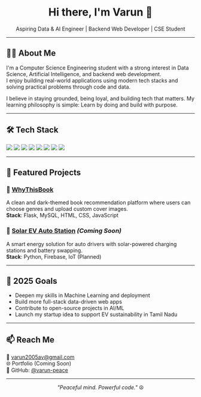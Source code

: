 
<h1 align="center">Hi there, I'm Varun 👋</h1>

<p align="center">
Aspiring Data & AI Engineer | Backend Web Developer | CSE Student
</p>

---

## 🧑‍💻 About Me

I'm a Computer Science Engineering student with a strong interest in Data Science, Artificial Intelligence, and backend web development.  
I enjoy building real-world applications using modern tech stacks and solving practical problems through code and data.

I believe in staying grounded, being loyal, and building tech that matters. My learning philosophy is simple: Learn by doing and build with purpose.

---

## 🛠 Tech Stack

<img src="https://img.shields.io/badge/Python-3776AB?style=for-the-badge&logo=python&logoColor=white"/> 
<img src="https://img.shields.io/badge/JavaScript-F7DF1E?style=for-the-badge&logo=javascript&logoColor=black"/>
<img src="https://img.shields.io/badge/HTML5-E34F26?style=for-the-badge&logo=html5&logoColor=white"/>
<img src="https://img.shields.io/badge/CSS3-1572B6?style=for-the-badge&logo=css3&logoColor=white"/>
<img src="https://img.shields.io/badge/MySQL-00758F?style=for-the-badge&logo=mysql&logoColor=white"/>
<img src="https://img.shields.io/badge/Firebase-ffca28?style=for-the-badge&logo=firebase&logoColor=black"/>
<img src="https://img.shields.io/badge/Node.js-339933?style=for-the-badge&logo=nodedotjs&logoColor=white"/>
<img src="https://img.shields.io/badge/React-20232A?style=for-the-badge&logo=react&logoColor=61DAFB"/>

---

## 🚀 Featured Projects

### 📘 [WhyThisBook](https://github.com/varun-peace/whythisbook)
A clean and dark-themed book recommendation platform where users can choose genres and upload custom cover images.  
**Stack**: Flask, MySQL, HTML, CSS, JavaScript

### 🔋 [Solar EV Auto Station](https://github.com/varun-peace/solar-ev-auto-station) *(Coming Soon)*  
A smart energy solution for auto drivers with solar-powered charging stations and battery swapping.  
**Stack**: Python, Firebase, IoT (Planned)

---

## 🎯 2025 Goals

- Deepen my skills in Machine Learning and deployment
- Build more full-stack data-driven web apps
- Contribute to open-source projects in AI/ML
- Launch my startup idea to support EV sustainability in Tamil Nadu

---

## 📫 Reach Me

📧 varun2005av@gmail.com  
🌐 Portfolio (Coming Soon)  
🧘 GitHub: [@varun-peace](https://github.com/varun-peace)

---

<p align="center"><i>"Peaceful mind. Powerful code."</i> ☮️</p>
